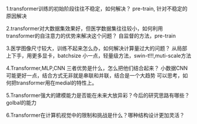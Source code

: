 1.transformer训练的初始阶段往往不稳定，如何解决？
pre-train, 针对不稳定的原因解决

2.transformer对大数据集效果好，但医学数据集往往较小，如何利用transformer的自注意力的优势来解决这个问题？
自监督的方法，pre-train

3.医学图像尺寸较大，训练不起来怎么办，如何解决计算量过大的问题？
从局部上下手，用更多显卡，batchsize 小一点，轻量级方法，swin-t!!!,muti-scale方法

4.Transformer,MLP,CNN 三者优势是什么，怎么把他们结合起来？
小数据CNN可能更好一点，结合方式无非就是串联和并联，结合是一个大趋势
可以思考，如何把transformer用在medial的特性上。

5.Transformer强大的建模能力是否能在未来大放异彩？今后的研究思路有哪些？
golbal的能力

6.Transformer在计算机视觉中的限制和挑战是什么？哪种结构设计更加灵活？
